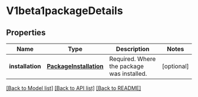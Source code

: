# V1beta1packageDetails

## Properties
Name | Type | Description | Notes
------------ | ------------- | ------------- | -------------
**installation** | [**PackageInstallation**](PackageInstallation.md) | Required. Where the package was installed. | [optional] 

[[Back to Model list]](../README.md#documentation-for-models) [[Back to API list]](../README.md#documentation-for-api-endpoints) [[Back to README]](../README.md)


